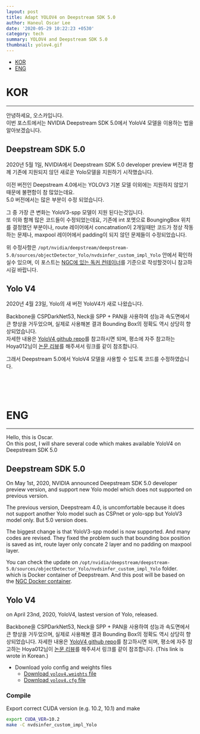 ```yaml
---
layout: post
title: Adapt YOLOV4 on Deepstream SDK 5.0
author: Haneul Oscar Lee
date: '2020-05-29 10:22:23 +0530'
category: tech
summary: YOLOV4 and Deepstream SDK 5.0
thumbnail: yolov4.gif
---
```


* [KOR](#kor)
* [ENG](#eng)


# KOR
----------

안녕하세요, 오스카입니다.   
이번 포스트에서는 NVIDIA Deepstream SDK 5.0에서 YoloV4 모델을 이용하는 법을 알아보겠습니다.

## Deepstream SDK 5.0

2020년 5월 1일, NVIDIA에서 Deepstream SDK 5.0 developer preview 버전과 함께 기존에 지원되지 않던 새로운  Yolo모델을 지원하기 시작했습니다.   

이전 버전인 Deepstream 4.0에서는 YOLOV3 기본 모델 이외에는 지원하지 않았기 때문에 불편함이 참 많았는데요.   
5.0 버전에서는 많은 부분이 수정 되었습니다.

그 중 가장 큰 변화는 YoloV3-spp 모델이 지원 된다는것입니다.   
또 이와 함께 많은 코드들이 수정되었는데요, 기존에 int 포멧으로 BoungingBox 위치를 결정했던 부분이나, route 레이어에서 concatnation이 2개일때만 코드가 정상 작동하는 문제나, maxpool 레이어에서 padding이 되지 않던 문제들이 수정되었습니다. 

위 수정사항은 `/opt/nvidia/deepstream/deepstream-5.0/sources/objectDetector_Yolo/nvdsinfer_custom_impl_Yolo` 안에서 확인하실수 있으며, 
이 포스트는 [NGC에 있는 독커 컨테이너](https://ngc.nvidia.com/catalog/containers/nvidia:deepstream)를 기준으로 작성할것이니 참고하시길 바랍니다.


## Yolo V4

2020년 4월 23일, Yolo의 새 버전 YoloV4가 새로 나왔습니다.

Backbone을 CSPDarkNet53, Neck을 SPP + PAN을 사용하여 성능과 속도면에서 큰 향상을 거두었으며, 실제로 사용해본 결과 Bounding Box의 정확도 역시 상당히 향상되었습니다.   
자세한 내용은 [YoloV4 github repo](https://github.com/AlexeyAB/darknet)를 참고하시면 되며, 
평소에 자주 참고하는 Hoya012님이 [논문 리뷰](https://hoya012.github.io/blog/yolov4/)를 해주셔서 링크를 같이 참조합니다. 





그래서 Deepstream 5.0에서 YoloV4 모델을 사용할 수 있도록 코드를 수정하였습니다.




<br><br><br>
# ENG
----------

Hello, this is Oscar.   
On this post, I will share several code which makes available YoloV4 on Deepstream SDK 5.0

## Deepstream SDK 5.0

On May 1st, 2020, NVIDIA announced Deepstream SDK 5.0 developer preview version, and support new Yolo model which does not supported on previous version.

The previous version, Deepstream 4.0, is uncomfortable because it does not support another Yolo model such as CSPnet or yolo-spp but YoloV3 model only.
But 5.0 version does.

The biggest change is that YoloV3-spp model is now supported.
And many codes are revised. 
They fixed the problem such that bounding box position is saved as int, route layer only concate 2 layer and no padding on maxpool layer. 

You can check the update on `/opt/nvidia/deepstream/deepstream-5.0/sources/objectDetector_Yolo/nvdsinfer_custom_impl_Yolo` folder.
which is Docker container of Deepstream.
And this post will be based on the [NGC Docker container](https://ngc.nvidia.com/catalog/containers/nvidia:deepstream).


## Yolo V4

on April 23nd, 2020, YoloV4, lastest version of Yolo, released.

Backbone을 CSPDarkNet53, Neck을 SPP + PAN을 사용하여 성능과 속도면에서 큰 향상을 거두었으며, 실제로 사용해본 결과 Bounding Box의 정확도 역시 상당히 향상되었습니다.
자세한 내용은 [YoloV4 github repo](https://github.com/AlexeyAB/darknet)를 참고하시면 되며, 
평소에 자주 참고하는 Hoya012님이 [논문 리뷰](https://hoya012.github.io/blog/yolov4/)를 해주셔서 링크를 같이 참조합니다. (This link is wrote in Korean.)



* Download yolo config and weights files
    - [Download `yolov4.weights` file](https://drive.google.com/open?id=1cewMfusmPjYWbrnuJRuKhPMwRe_b9PaT)
    - [Download `yolov4.cfg` file](https://raw.githubusercontent.com/AlexeyAB/darknet/master/cfg/yolov4.cfg)

### Compile

Export correct CUDA version (e.g. 10.2, 10.1) and make


```sh
export CUDA_VER=10.2
make -C nvdsinfer_custom_impl_Yolo
```
